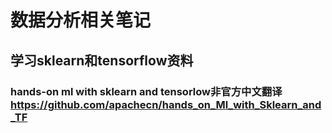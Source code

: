 # 数据分析相关笔记
## 学习sklearn和tensorflow资料
### hands-on ml with sklearn and tensorlow非官方中文翻译 https://github.com/apachecn/hands_on_Ml_with_Sklearn_and_TF
